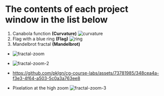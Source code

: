 # The contents of each project window in the list below
1. Canabola function **(Curvature)** ![curvature](https://lh3.googleusercontent.com/drive-viewer/AFGJ81qSzPbRqqsI_TUzrSlB2Nwwrp-UNMOavBBUrA3c238MFyyAtKgclyOF5E2zcZ-pXhiARPUtXE5N7d-dSfWp3EITHTtNmQ=s1600) 
2. Flag with a blue ring **(Flag)** ![ring](https://lh3.googleusercontent.com/drive-viewer/AFGJ81r1Cq-7Jzviv-THBraGDUStoUBnf8kT1k8iYMrSnrAC1uv-ne6Q4f-xA_lWVXhiGpi37bq-1RzLyvNDmeZk6XJ8X5Z6=s1600)
3. Mandelbrot fractal **(Mandelbrot)**

* ![fractal-zoom](https://lh3.googleusercontent.com/drive-viewer/AFGJ81qSd_OtK8oMKikE6WBfaVoXBAhI4y-yH6vNFzDHe9uU_f2hQUgEgNyZyP_QqtHWSZx7mH6X4XQWQ9FJa68J3F6lJbFv=s1600)
* ![fractal-zoom-2](https://lh3.googleusercontent.com/drive-viewer/AFGJ81qSHGe1VsMWjLqM3WHwzOlN-6lWH7o1xemSqbMPgRUYGPz91aWW3Z_tHwJE7gKB9PuN_OfRL2xvB_C3gcGaao9H7qFzpg=s1600)

* https://github.com/pklgn/cg-course-labs/assets/73781985/348cea4a-f3e3-4f64-a503-5c0a3a763ee8

* Pixelation at the high zoom ![fractal-zoom-3](https://lh3.googleusercontent.com/drive-viewer/AFGJ81rR4trXPU7DgfAjO4pkhW2Vcd5RtjUkp-D6JvUYn6RDvOR2F7uQGGUk4vTU4T4l-ztGfLQMR9MJPETDYI5fbyfzc8QBEQ=s1600)
